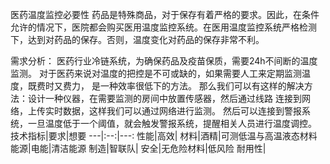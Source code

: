 医药温度监控必要性
药品是特殊商品，对于保存有着严格的要求。因此，在条件允许的情况下，医院都会购买医用温度监控系统。在医用温度监控系统严格检测下，达到对药品的保存。否则，温度变化对药品的保存非常不利。

需求分析：        医药行业冷链系统，为确保药品及疫苗保质，需要24h不间断的温度监测。
                 对于医药来说对温度的把控是不可或缺的，如果需要人工来定期监测温度，既费时又费力，
                 是一种效率很低下的方法。
                 那么我们可以有这样的解决方法：设计一种仪器，在需要监测的房间中放置传感器，然后通过线路
                 连接到网络，上传实时数据，这样我们可以通过网络进行监测。
                 然后可以连接到警报系统，一旦温度低于一个阈值，就会触发警报系统，提醒相关人员进行温度调控。
技术指标|要求|想要
---|:--:|---:
性能|高效|
材料|酒精|可测低温与高温液态材料
能源|电能|清洁能源
制造|智联队|
安全|无危险材料|低风险
耐用性|
